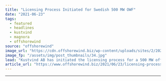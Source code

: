 ```yaml
---
title: "Licensing Process Initiated for Swedish 500 MW OWF"
date: "2021-06-23"
tags: 
  - featured
  - headlines
  - kustvind
  - magnora
  - offshorewind
source: "offshorewind"
image_url: "https://cdn.offshorewind.biz/wp-content/uploads/sites/2/2020/07/03083907/Magnora-Fast-Tracks-500-MW-Swedish-Offshore-Wind-Project.jpg"
image_fp: "/assets/img/post_thumbnails/34.jpg"
lead: "Kustvind AB has initiated the licensing process for a 500 MW offshore wind farm"
article_url: "https://www.offshorewind.biz/2021/06/23/licensing-process-initiated-for-swedish-500-mw-owf/"
---
```


---
